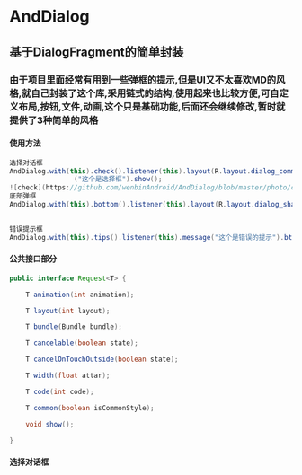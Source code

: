 
# AndDialog
## 基于DialogFragment的简单封装
### 由于项目里面经常有用到一些弹框的提示,但是UI又不太喜欢MD的风格,就自己封装了这个库,采用链式的结构,使用起来也比较方便,可自定义布局,按钮,文件,动画,这个只是基础功能,后面还会继续修改,暂时就提供了3种简单的风格


#### 使用方法
``` Java
选择对话框
AndDialog.with(this).check().listener(this).layout(R.layout.dialog_common_check).message
                ("这个是选择框").show();
![check](https://github.com/wenbinAndroid/AndDialog/blob/master/photo/check.png)
底部弹框
AndDialog.with(this).bottom().listener(this).layout(R.layout.dialog_share).show();

 
错误提示框
AndDialog.with(this).tips().listener(this).message("这个是错误的提示").btnText("好的").show();
```
#### 公共接口部分
``` Java
public interface Request<T> {

    T animation(int animation);

    T layout(int layout);

    T bundle(Bundle bundle);

    T cancelable(boolean state);

    T cancelOnTouchOutside(boolean state);

    T width(float attar);

    T code(int code);

    T common(boolean isCommonStyle);

    void show();

}
```
#### 选择对话框


